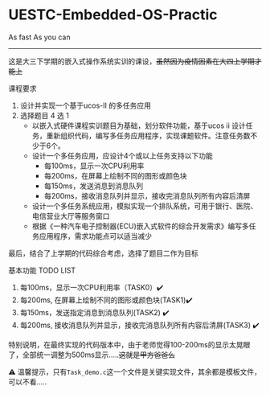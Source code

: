 # UESTC-Embedded-OS-Practic
As fast As you can

---
这是大三下学期的嵌入式操作系统实训的课设，~~虽然因为疫情因素在大四上学期才能上~~

课程要求
1. 设计并实现一个基于ucos-II 的多任务应用
2. 选择题目 4 选 1
    - 以嵌入式硬件课程实训题目为基础，划分软件功能，基于ucos ii 设计任务，重新组织代码，编写多任务应用程序，实现课题软件。注意任务数不少于6个。
    - 设计一个多任务应用，应设计4个或以上任务支持以下功能
        - 每100ms，显示一次CPU利用率
        - 每200ms，在屏幕上绘制不同的图形或颜色块
        - 每150ms，发送消息到消息队列
        - 每200ms，接收消息队列并显示，接收完消息队列所有内容后清屏
    - 设计一个多任务系统应用，模拟实现一个排队系统，可用于银行、医院、电信营业大厅等服务窗口
    - 根据《一种汽车电子控制器(ECU)嵌入式软件的综合开发需求》编写多任务应用程序，需求功能点可以适当减少


最后，结合了上学期的代码综合考虑，选择了题目二作为目标

基本功能 TODO LIST
1. 每100ms，显示一次CPU利用率（TASK0）:heavy_check_mark:
2. 每200ms, 在屏幕上绘制不同的图形或颜色块(TASK1):heavy_check_mark:
3. 每150ms，发送指定消息到消息队列(TASK2) :heavy_check_mark:
4. 每200ms, 接收消息队列并显示，接收完消息队列所有内容后清屏(TASK3) :heavy_check_mark:

特别说明，在最终实现的代码版本中，由于老师觉得100-200ms的显示太晃眼了，全部统一调整为500ms显示.....~~这就是甲方爸爸么~~

:warning: 温馨提示，只有`Task_demo.c`这一个文件是关键实现文件，其余都是模板文件，可以不看.....

